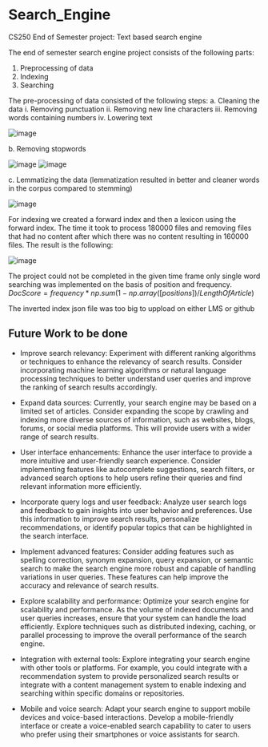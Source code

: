# Search_Engine
CS250 End of Semester project: Text based search engine

The end of semester search engine project consists of the following parts:
1. Preprocessing of data
2. Indexing
3. Searching

The pre-processing of data consisted of the following steps:
a. Cleaning the data
     i. Removing punctuation
    ii. Removing new line characters
   iii. Removing words containing numbers
    iv. Lowering text
    
![image](https://user-images.githubusercontent.com/103884662/210053963-e9ab72b9-782c-448c-84d5-8c7d3f700580.png)

b. Removing stopwords

![image](https://user-images.githubusercontent.com/103884662/210054015-0ac4f14b-ab1c-4ad5-a2b8-51a70a11f42a.png)
![image](https://user-images.githubusercontent.com/103884662/210054081-a0040106-e940-41f3-9e3b-1a6b1aca7624.png)

c. Lemmatizing the data (lemmatization resulted in better and cleaner words in the corpus compared to stemming)

![image](https://user-images.githubusercontent.com/103884662/210054118-0b45f21c-3758-45c8-842a-690c7bef6a20.png)

For indexing we created a forward index and then a lexicon using the forward index. The time it took to process 180000 files and removing files that had no content after which there was no content resulting in 160000 files. The result is the following:

![image](https://user-images.githubusercontent.com/103884662/210053893-cd191507-fb17-4435-8b73-d899c87736b4.png)

The project could not be completed in the given time frame only single word searching was implemented on the basis of position and frequency.
$DocScore = frequency * np.sum(1 - np.array([positions])/LengthOfArticle)$

The inverted index json file was too big to uppload on either LMS or github

## Future Work to be done
* Improve search relevancy: Experiment with different ranking algorithms or techniques to enhance the relevancy of search results. Consider incorporating machine learning algorithms or natural language processing techniques to better understand user queries and improve the ranking of search results accordingly.

* Expand data sources: Currently, your search engine may be based on a limited set of articles. Consider expanding the scope by crawling and indexing more diverse sources of information, such as websites, blogs, forums, or social media platforms. This will provide users with a wider range of search results.

* User interface enhancements: Enhance the user interface to provide a more intuitive and user-friendly search experience. Consider implementing features like autocomplete suggestions, search filters, or advanced search options to help users refine their queries and find relevant information more efficiently.

* Incorporate query logs and user feedback: Analyze user search logs and feedback to gain insights into user behavior and preferences. Use this information to improve search results, personalize recommendations, or identify popular topics that can be highlighted in the search interface.

* Implement advanced features: Consider adding features such as spelling correction, synonym expansion, query expansion, or semantic search to make the search engine more robust and capable of handling variations in user queries. These features can help improve the accuracy and relevance of search results.

* Explore scalability and performance: Optimize your search engine for scalability and performance. As the volume of indexed documents and user queries increases, ensure that your system can handle the load efficiently. Explore techniques such as distributed indexing, caching, or parallel processing to improve the overall performance of the search engine.

* Integration with external tools: Explore integrating your search engine with other tools or platforms. For example, you could integrate with a recommendation system to provide personalized search results or integrate with a content management system to enable indexing and searching within specific domains or repositories.

* Mobile and voice search: Adapt your search engine to support mobile devices and voice-based interactions. Develop a mobile-friendly interface or create a voice-enabled search capability to cater to users who prefer using their smartphones or voice assistants for search.
